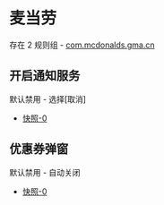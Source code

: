 # 麦当劳

存在 2 规则组 - [com.mcdonalds.gma.cn](/src/apps/com.mcdonalds.gma.cn.ts)

## 开启通知服务

默认禁用 - 选择[取消]

- [快照-0](https://i.gkd.li/import/13259242)

## 优惠券弹窗

默认禁用 - 自动关闭

- [快照-0](https://i.gkd.li/import/13465873)
